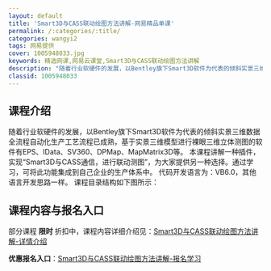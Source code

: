 ```yaml
---
layout: default
title: 'Smart3D与CASS联动绘图方法讲解-网易精品单课'
permalink: /:categories/:title/
categories: wangyi2
tags: 网易提供
cover: 1005948033.jpg
keywords: 精选网课,网易云课堂,Smart3D与CASS联动绘图方法讲解
description: "随着行业软硬件的发展，以Bentley旗下Smart3D软件为代表的倾斜实景三维数据全流程自动化生产工艺流程已成熟，基于实景三维模型进行裸眼三维立体测图的软件有EPS、IData、SV360"
classid: 1005948033
---
```


## 课程介绍

随着行业软硬件的发展，以Bentley旗下Smart3D软件为代表的倾斜实景三维数据全流程自动化生产工艺流程已成熟，基于实景三维模型进行裸眼三维立体测图的软件有EPS、IData、SV360、DPMap、MapMatrix3D等。
本课程讲解一种插件，实现“Smart3D与CASS通信，进行联动测图”，为大家提供另一种选择。通过学习，可将此功能集成到自己企业的生产体系中。
代码开发语言为：VB6.0，其他语言开发思路一样。
课程目录结构如下图所示：

## 课程内容与报名入口

部分课程 **限时** 折扣中，课程内容详细介绍见：[Smart3D与CASS联动绘图方法讲解-详情介绍](https://study.163.com/course/introduction/1005948033.htm?share=1&shareId=1025206652&utm_campaign=share&utm_medium=iphoneShare&utm_source=&utm_u=1025206652)

**优惠报名入口**：[Smart3D与CASS联动绘图方法讲解-报名学习](https://study.163.com/course/introduction/1005948033.htm?share=1&shareId=1025206652&utm_campaign=share&utm_medium=iphoneShare&utm_source=&utm_u=1025206652)


